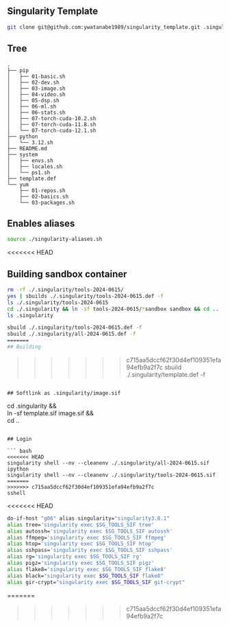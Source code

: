 ## Singularity Template
```bash
git clone git@github.com:ywatanabe1989/singularity_template.git .singularity
```


## Tree

```
.
├── pip
│   ├── 01-basic.sh
│   ├── 02-dev.sh
│   ├── 03-image.sh
│   ├── 04-video.sh
│   ├── 05-dsp.sh
│   ├── 06-ml.sh
│   ├── 06-stats.sh
│   ├── 07-torch-cuda-10.2.sh
│   ├── 07-torch-cuda-11.8.sh
│   └── 07-torch-cuda-12.1.sh
├── python
│   └── 3.12.sh
├── README.md
├── system
│   ├── envs.sh
│   ├── locales.sh
│   └── ps1.sh
├── template.def
└── yum
    ├── 01-repos.sh
    ├── 02-basics.sh
    └── 03-packages.sh
```

## Enables aliases

``` bash
source ./singularity-aliases.sh
```



<<<<<<< HEAD
## Building sandbox container
``` bash
rm -rf ./.singularity/tools-2024-0615/
yes | sbuilds ./.singularity/tools-2024-0615.def -f
ls ./.singularity/tools-2024-0615
cd ./.singularity && ln -sf tools-2024-0615/*sandbox sandbox && cd ..
ls .singularity
```









``` bash
sbuild ./.singularity/tools-2024-0615.def -f
sbuild ./.singularity/all-2024-0615.def -f
=======
## Building
```
>>>>>>> c715aa5dccf62f30d4ef109351efa94efb9a2f7c
sbuild ./.singularity/template.def -f
```

## Softlink as .singularity/image.sif
```
cd .singularity && \
    ln -sf template.sif image.sif && \
    cd ..
```

## Login

``` bash
<<<<<<< HEAD
singularity shell --nv --cleanenv ./.singularity/all-2024-0615.sif
ipython
singularity shell --nv --cleanenv ./.singularity/tools-2024-0615.sif
=======
>>>>>>> c715aa5dccf62f30d4ef109351efa94efb9a2f7c
sshell
```


<<<<<<< HEAD
``` bash
do-if-host "g06" alias singularity="singularity3.8.1"
alias tree='singularity exec $SG_TOOLS_SIF tree'
alias autossh='singularity exec $SG_TOOLS_SIF autossh'
alias ffmpeg='singularity exec $SG_TOOLS_SIF ffmpeg'
alias htop='singularity exec $SG_TOOLS_SIF htop'
alias sshpass='singularity exec $SG_TOOLS_SIF sshpass'
alias rg='singularity exec $SG_TOOLS_SIF rg'
alias pigz='singularity exec $SG_TOOLS_SIF pigz'
alias flake8='singularity exec $SG_TOOLS_SIF flake8'
alias black="singularity exec $SG_TOOLS_SIF flake8"
alias gir-crypt="singularity exec $SG_TOOLS_SIF git-crypt"
```
=======
>>>>>>> c715aa5dccf62f30d4ef109351efa94efb9a2f7c

